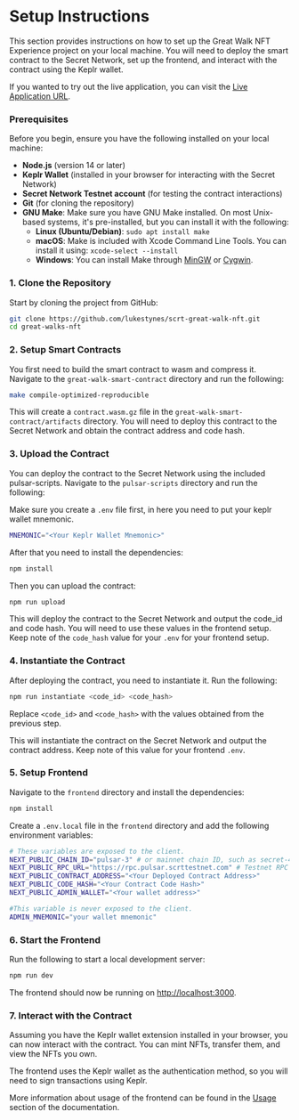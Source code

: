 # Setup Instructions

This section provides instructions on how to set up the Great Walk NFT Experience project on your local machine. You will need to deploy the smart contract to the Secret Network, set up the frontend, and interact with the contract using the Keplr wallet.

If you wanted to try out the live application, you can visit the [Live Application URL](https://scrt-great-walk-nfts.vercel.app/).

### Prerequisites

Before you begin, ensure you have the following installed on your local machine:

- **Node.js** (version 14 or later)
- **Keplr Wallet** (installed in your browser for interacting with the Secret Network)
- **Secret Network Testnet account** (for testing the contract interactions)
- **Git** (for cloning the repository)
- **GNU Make**: Make sure you have GNU Make installed. On most Unix-based systems, it's pre-installed, but you can install it with the following:
  - **Linux (Ubuntu/Debian)**: `sudo apt install make`
  - **macOS**: Make is included with Xcode Command Line Tools. You can install it using: `xcode-select --install`
  - **Windows**: You can install Make through [MinGW](http://www.mingw.org/) or [Cygwin](https://www.cygwin.com/).

### 1. Clone the Repository

Start by cloning the project from GitHub:

```bash
git clone https://github.com/lukestynes/scrt-great-walk-nft.git
cd great-walks-nft
```

### 2. Setup Smart Contracts
You first need to build the smart contract to wasm and compress it. Navigate to the `great-walk-smart-contract` directory and run the following:

```bash
make compile-optimized-reproducible
```

This will create a `contract.wasm.gz` file in the `great-walk-smart-contract/artifacts` directory. You will need to deploy this contract to the Secret Network and obtain the contract address and code hash.

### 3. Upload the Contract
You can deploy the contract to the Secret Network using the included pulsar-scripts. Navigate to the `pulsar-scripts` directory and run the following:

Make sure you create a `.env` file first, in here you need to put your keplr wallet mnemonic.

```bash
MNEMONIC="<Your Keplr Wallet Mnemonic>"
```

After that you need to install the dependencies:

```bash
npm install
```

Then you can upload the contract:

```bash
npm run upload
```

This will deploy the contract to the Secret Network and output the code_id and code hash. You will need to use these values in the frontend setup.
Keep note of the `code_hash` value for your `.env` for your frontend setup.

### 4. Instantiate the Contract
After deploying the contract, you need to instantiate it. Run the following:

```bash
npm run instantiate <code_id> <code_hash>
```

Replace `<code_id>` and `<code_hash>` with the values obtained from the previous step.

This will instantiate the contract on the Secret Network and output the contract address. Keep note of this value for your frontend `.env`.


### 5. Setup Frontend
Navigate to the `frontend` directory and install the dependencies:

```bash
npm install
```

Create a `.env.local` file in the `frontend` directory and add the following environment variables:

```bash
# These variables are exposed to the client.
NEXT_PUBLIC_CHAIN_ID="pulsar-3" # or mainnet chain ID, such as secret-4
NEXT_PUBLIC_RPC_URL="https://rpc.pulsar.scrttestnet.com" # Testnet RPC endpoint
NEXT_PUBLIC_CONTRACT_ADDRESS="<Your Deployed Contract Address>"
NEXT_PUBLIC_CODE_HASH="<Your Contract Code Hash>"
NEXT_PUBLIC_ADMIN_WALLET="<Your wallet address>"

#This variable is never exposed to the client.
ADMIN_MNEMONIC="your wallet mnemonic"
```

### 6. Start the Frontend
Run the following to start a local development server:

```bash
npm run dev
```

The frontend should now be running on [http://localhost:3000](http://localhost:3000).

### 7. Interact with the Contract
Assuming you have the Keplr wallet extension installed in your browser, you can now interact with the contract. You can mint NFTs, transfer them, and view the NFTs you own.

The frontend uses the Keplr wallet as the authentication method, so you will need to sign transactions using Keplr.

More information about usage of the frontend can be found in the [Usage](#usage) section of the documentation.
